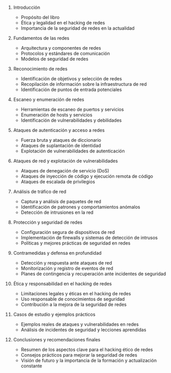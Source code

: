 1. Introducción
   - Propósito del libro
   - Ética y legalidad en el hacking de redes
   - Importancia de la seguridad de redes en la actualidad

2. Fundamentos de las redes
   - Arquitectura y componentes de redes
   - Protocolos y estándares de comunicación
   - Modelos de seguridad de redes

3. Reconocimiento de redes
   - Identificación de objetivos y selección de redes
   - Recopilación de información sobre la infraestructura de red
   - Identificación de puntos de entrada potenciales

4. Escaneo y enumeración de redes
   - Herramientas de escaneo de puertos y servicios
   - Enumeración de hosts y servicios
   - Identificación de vulnerabilidades y debilidades

5. Ataques de autenticación y acceso a redes
   - Fuerza bruta y ataques de diccionario
   - Ataques de suplantación de identidad
   - Explotación de vulnerabilidades de autenticación

6. Ataques de red y explotación de vulnerabilidades
   - Ataques de denegación de servicio (DoS)
   - Ataques de inyección de código y ejecución remota de código
   - Ataques de escalada de privilegios

7. Análisis de tráfico de red
   - Captura y análisis de paquetes de red
   - Identificación de patrones y comportamientos anómalos
   - Detección de intrusiones en la red

8. Protección y seguridad de redes
   - Configuración segura de dispositivos de red
   - Implementación de firewalls y sistemas de detección de intrusos
   - Políticas y mejores prácticas de seguridad en redes

9. Contramedidas y defensa en profundidad
   - Detección y respuesta ante ataques de red
   - Monitorización y registro de eventos de red
   - Planes de contingencia y recuperación ante incidentes de seguridad

10. Ética y responsabilidad en el hacking de redes
    - Limitaciones legales y éticas en el hacking de redes
    - Uso responsable de conocimientos de seguridad
    - Contribución a la mejora de la seguridad de redes

11. Casos de estudio y ejemplos prácticos
    - Ejemplos reales de ataques y vulnerabilidades en redes
    - Análisis de incidentes de seguridad y lecciones aprendidas

12. Conclusiones y recomendaciones finales
    - Resumen de los aspectos clave para el hacking ético de redes
    - Consejos prácticos para mejorar la seguridad de redes
    - Visión de futuro y la importancia de la formación y actualización constante
